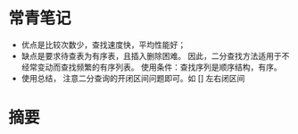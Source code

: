 
# 常青笔记
+ 优点是比较次数少，查找速度快，平均性能好；
+ 缺点是要求待查表为有序表，且插入删除困难。
因此，二分查找方法适用于不经常变动而查找频繁的有序列表。
使用条件：查找序列是顺序结构，有序。
+ 使用总结， 注意二分查询的开闭区间问题即可。如 [] 左右闭区间

# 摘要



